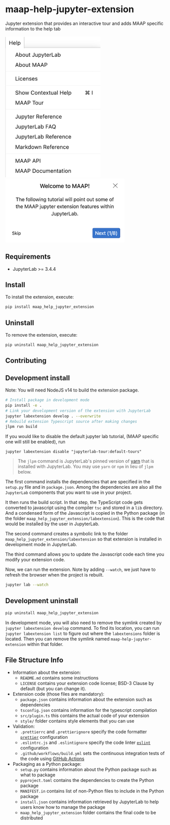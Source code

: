 # maap-help-jupyter-extension

Jupyter extension that provides an interactive tour and adds MAAP specific information to the help tab
<br>
<br>
<img title="Help Menu" alt="Help Menu" src="./docs/img/helpMenu.png" width="300">
<img title="Tour" alt="Tour" src="./docs/img/tour.png" width="375">


## Requirements

* JupyterLab >= 3.4.4

## Install

To install the extension, execute:

```bash
pip install maap_help_jupyter_extension
```

## Uninstall

To remove the extension, execute:

```bash
pip uninstall maap_help_jupyter_extension
```
## Contributing

## Development install

Note: You will need NodeJS v14 to build the extension package.


```bash
# Install package in development mode
pip install -e .
# Link your development version of the extension with JupyterLab
jupyter labextension develop . --overwrite
# Rebuild extension Typescript source after making changes
jlpm run build
```

If you would like to disable the default jupyter lab tutorial, (MAAP specific one will still be enabled), run 
```
jupyter labextension disable "jupyterlab-tour:default-tours"
```

> The `jlpm` command is JupyterLab's pinned version of
> [yarn](https://yarnpkg.com/) that is installed with JupyterLab. You may use
> `yarn` or `npm` in lieu of `jlpm` below.

The first command installs the dependencies that are specified in the
`setup.py` file and in `package.json`. Among the dependencies are also all the `JupyterLab` components that you want to use in your project.

It then runs the build script. In that step, the TypeScript code gets
converted to javascript using the compiler `tsc` and stored in a `lib`
directory. And a condensed form of the Javascript is copied in the Python
package (in the folder `maap_help_jupyter_extension/labextension`). This is the code that
would be installed by the user in JupyterLab.

The second command creates a symbolic link to the folder `maap_help_jupyter_extension/labextension` so that extension is installed in development mode in JupyterLab.

The third command allows you to update the Javascript code each time you modify your
extension code.

Now, we can run the extension. Note by adding `--watch`, we just have to refresh the browser when the project is rebuilt.

```bash
jupyter lab --watch
```

## Development uninstall

```bash
pip uninstall maap_help_jupyter_extension
```

In development mode, you will also need to remove the symlink created by `jupyter labextension develop`
command. To find its location, you can run `jupyter labextension list` to figure out where the `labextensions`
folder is located. Then you can remove the symlink named `maap-help-jupyter-extension` within that folder.

## File Structure Info

- Information about the extension:
  - `README.md` contains some instructions
  - `LICENSE` contains your extension code license; BSD-3 Clause by default (but you can change it).
- Extension code (those files are mandatory):
  - `package.json` contains information about the extension such as dependencies
  - `tsconfig.json` contains information for the typescript compilation
  - `src/plugin.ts` this contains the actual code of your extension
  - `style/` folder contains style elements that you can use
- Validation:
  - `.prettierrc` and `.prettierignore` specify the code formatter [`prettier`](https://prettier.io) configuration
  - `.eslintrc.js` and `.eslintignore` specify the code linter [`eslint`](https://eslint.org) configuration
  - `.github/workflows/build.yml` sets the continuous integration tests of the code using [GitHub Actions](https://help.github.com/en/actions)
- Packaging as a Python package:
  - `setup.py` contains information about the Python package such as what to package
  - `pyproject.toml` contains the dependencies to create the Python package
  - `MANIFEST.in` contains list of non-Python files to include in the Python package
  - `install.json` contains information retrieved by JupyterLab to help users know how to manage the package
  - `maap_help_jupyter_extension` folder contains the final code to be distributed